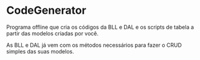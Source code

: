 # CodeGenerator

Programa offline que cria os códigos da BLL e DAL e os scripts de tabela a partir das modelos criadas por você.

As BLL e DAL já vem com os métodos necessários para fazer o CRUD simples das suas modelos.
